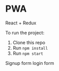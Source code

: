 # PWA
React + Redux

To run the project:

1. Clone this repo
2. Run `npm install`
3. Run `npm start`

Signup form
login form
